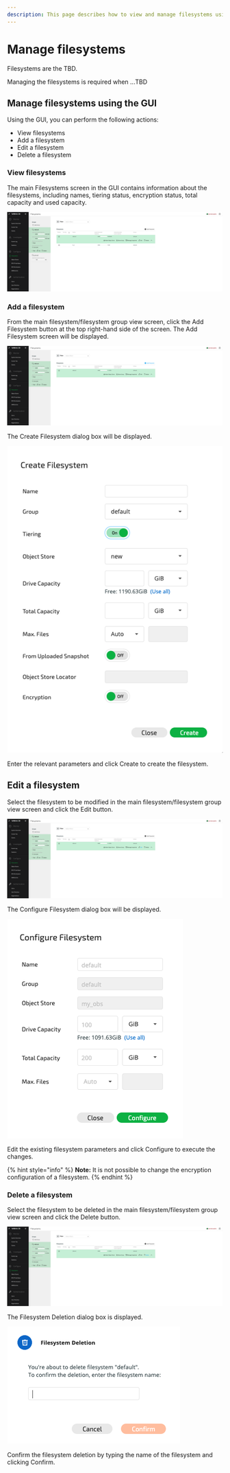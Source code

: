```yaml
---
description: This page describes how to view and manage filesystems using the GUI.
---
```


# Manage filesystems

Filesystems are the TBD.

Managing the filesystems is required when ...TBD

## Manage filesystems using the GUI

Using the GUI, you can perform the following actions:

* View filesystems
* Add a filesystem
* Edit a filesystem
* Delete a filesystem

### View filesystems

The main Filesystems screen in the GUI contains information about the filesystems, including names, tiering status, encryption status, total capacity and used capacity.

![Main Filesystem / Filesystem Group View Screen](<../../.gitbook/assets/FS Main Screen 3.5.png>)

### Add a filesystem

From the main filesystem/filesystem group view screen, click the Add Filesystem button at the top right-hand side of the screen. The Add Filesystem screen will be displayed.

![Add Filesystem Screen](<../../.gitbook/assets/FS add Screen 3.5.png>)

The Create Filesystem dialog box will be displayed.

![Create Filesystem Dialog Box](<../../.gitbook/assets/Create fs 3.5.png>)

Enter the relevant parameters and click Create to create the filesystem.

## Edit a filesystem

Select the filesystem to be modified in the main filesystem/filesystem group view screen and click the Edit button.

![Edit Filesystem Screen](<../../.gitbook/assets/FS edit Screen 3.5.png>)

The Configure Filesystem dialog box will be displayed.

![Configure Filesystem Dialog Box](<../../.gitbook/assets/Edit fs 3.5.png>)

Edit the existing filesystem parameters and click Configure to execute the changes.

{% hint style="info" %}
**Note:** It is not possible to change the encryption configuration of a filesystem.
{% endhint %}

### Delete a filesystem

Select the filesystem to be deleted in the main filesystem/filesystem group view screen and click the Delete button.

![Filesystem Delete Screen](<../../.gitbook/assets/FS delete Screen 3.5.png>)

The Filesystem Deletion dialog box is displayed.

![Filesystem Deletion Dialog Box](<../../.gitbook/assets/FS delete dialog 3.5.png>)

Confirm the filesystem deletion by typing the name of the filesystem and clicking Confirm.
